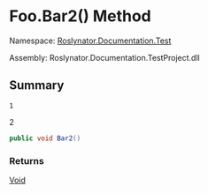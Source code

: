# Foo\.Bar2\(\) Method

Namespace: [Roslynator.Documentation.Test](../../README.md)

Assembly: Roslynator\.Documentation\.TestProject\.dll

## Summary

    1
2

```csharp
public void Bar2()
```

### Returns

[Void](https://docs.microsoft.com/en-us/dotnet/api/system.void)

